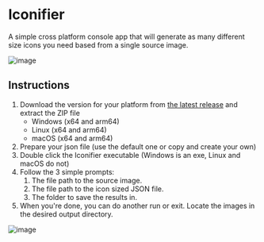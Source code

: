# Iconifier

A simple cross platform console app that will generate as many different size icons you need based from a single source image.

![image](https://github.com/user-attachments/assets/4090e9f3-51d9-402e-b70b-c161023aebe9)

## Instructions

1. Download the version for your platform from [the latest release](https://github.com/LanceMcCarthy/Iconifier/releases) and extract the ZIP file
   - Windows (x64 and arm64)
   - Linux (x64 and arm64)
   - macOS (x64 and arm64)
3. Prepare your json file (use the default one or copy and create your own)
4. Double click the Iconifier executable (Windows is an exe, Linux and macOS do not)
5. Follow the 3 simple prompts:
    1. The file path to the source image.
    2. The file path to the icon sized JSON file.
    3. The folder to save the results in.
6. When you're done, you can do another run or exit. Locate the images in the desired output directory.

![image](https://github.com/user-attachments/assets/212e8556-9876-47f2-a3d3-9413bee34be7)
